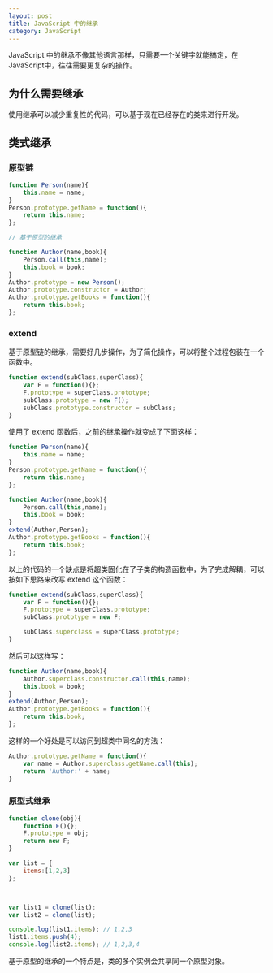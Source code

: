 ```yaml
---
layout: post
title: JavaScript 中的继承
category: JavaScript
---
```




JavaScript 中的继承不像其他语言那样，只需要一个关键字就能搞定，在JavaScript中，往往需要更复杂的操作。

## 为什么需要继承

使用继承可以减少重复性的代码，可以基于现在已经存在的类来进行开发。

## 类式继承

### 原型链

```javascript
function Person(name){
    this.name = name;
}
Person.prototype.getName = function(){
    return this.name;
};

// 基于原型的继承

function Author(name,book){
    Person.call(this,name);
    this.book = book;
}
Author.prototype = new Person();
Author.prototype.constructor = Author;
Author.prototype.getBooks = function(){
    return this.book;
};
```

### extend

基于原型链的继承，需要好几步操作，为了简化操作，可以将整个过程包装在一个函数中。

```javascript
function extend(subClass,superClass){
    var F = function(){};
    F.prototype = superClass.prototype;
    subClass.prototype = new F();
    subClass.prototype.constructor = subClass;
}
```

使用了 extend 函数后，之前的继承操作就变成了下面这样：

```javascript
function Person(name){
    this.name = name;
}
Person.prototype.getName = function(){
    return this.name;
};

function Author(name,book){
    Person.call(this,name);
    this.book = book;
}
extend(Author,Person);
Author.prototype.getBooks = function(){
    return this.book;
};
```


以上的代码的一个缺点是将超类固化在了子类的构造函数中，为了完成解耦，可以按如下思路来改写 extend 这个函数：

```javascript
function extend(subClass,superClass){
    var F = function(){};
    F.prototype = superClass.prototype;
    subClass.prototype = new F;

    subClass.superclass = superClass.prototype;    
}
```

然后可以这样写：

```javascript
function Author(name,book){
    Author.superclass.constructor.call(this,name);
    this.book = book;
}
extend(Author,Person);
Author.prototype.getBooks = function(){
    return this.book;
};
```


这样的一个好处是可以访问到超类中同名的方法：

```javascript
Author.prototype.getName = function(){
    var name = Author.superclass.getName.call(this);
    return 'Author:' + name;
}
```

### 原型式继承

```javascript
function clone(obj){
	function F(){};
	F.prototype = obj;
	return new F;
}

var list = {
	items:[1,2,3]
};



var list1 = clone(list);
var list2 = clone(list);

console.log(list1.items); // 1,2,3
list1.items.push(4);
console.log(list2.items); // 1,2,3,4
```

基于原型的继承的一个特点是，类的多个实例会共享同一个原型对象。
